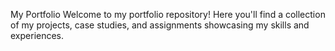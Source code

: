 My Portfolio
Welcome to my portfolio repository! Here you'll find a collection of my projects, case studies, and assignments showcasing my skills and experiences.
